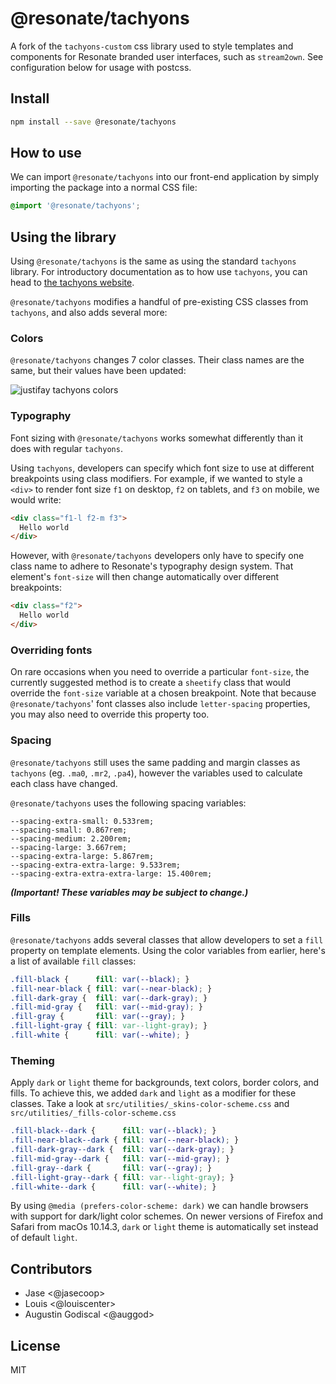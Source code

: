 # @resonate/tachyons

A fork of the `tachyons-custom` css library used to style templates and components for Resonate branded user interfaces, such as `stream2own`.
See configuration below for usage with postcss.

## Install

```sh
npm install --save @resonate/tachyons
```

## How to use
We can import `@resonate/tachyons` into our front-end application by simply importing the package into a normal CSS file:
```css
@import '@resonate/tachyons';
```

## Using the library
Using `@resonate/tachyons` is the same as using the standard `tachyons` library. For introductory documentation as to how use `tachyons`, you can head to [the tachyons website](https://tachyons.io/).

`@resonate/tachyons` modifies a handful of pre-existing CSS classes from `tachyons`, and also adds several more:

### Colors
`@resonate/tachyons` changes 7 color classes. Their class names are the same, but their values have been updated:

![justifay tachyons colors](images/colors.png)

### Typography
Font sizing with `@resonate/tachyons` works somewhat differently than it does with regular `tachyons`.

Using `tachyons`, developers can specify which font size to use at different breakpoints using class modifiers. For example, if we wanted to style a `<div>` to render font size `f1` on desktop, `f2` on tablets, and `f3` on mobile, we would write:

```html
<div class="f1-l f2-m f3">
  Hello world
</div>
```

However, with `@resonate/tachyons` developers only have to specify one class name to adhere to Resonate's typography design system. That element's `font-size` will then change automatically over different breakpoints:

```html
<div class="f2">
  Hello world
</div>
```

### Overriding fonts
On rare occasions when you need to override a particular `font-size`, the currently suggested method is to create a `sheetify` class that would override the `font-size` variable at a chosen breakpoint. Note that because `@resonate/tachyons`' font classes also include `letter-spacing` properties, you may also need to override this property too.

### Spacing
`@resonate/tachyons` still uses the same padding and margin classes as `tachyons` (eg. `.ma0`, `.mr2`, `.pa4`), however the variables used to calculate each class have changed.

`@resonate/tachyons` uses the following spacing variables:
```
--spacing-extra-small: 0.533rem;
--spacing-small: 0.867rem;
--spacing-medium: 2.200rem;
--spacing-large: 3.667rem;
--spacing-extra-large: 5.867rem;
--spacing-extra-extra-large: 9.533rem;
--spacing-extra-extra-extra-large: 15.400rem;
```

***(Important! These variables may be subject to change.)***

### Fills
`@resonate/tachyons` adds several classes that allow developers to set a `fill` property on template elements. Using the color variables from earlier, here's a list of available `fill` classes:

```css
.fill-black {      fill: var(--black); }
.fill-near-black { fill: var(--near-black); }
.fill-dark-gray {  fill: var(--dark-gray); }
.fill-mid-gray {   fill: var(--mid-gray); }
.fill-gray {       fill: var(--gray); }
.fill-light-gray { fill: var--light-gray); }
.fill-white {      fill: var(--white); }
```

### Theming

Apply `dark` or `light` theme for backgrounds, text colors, border colors, and fills.
To achieve this, we added `dark` and `light` as a modifier for these classes.
Take a look at `src/utilities/_skins-color-scheme.css` and `src/utilities/_fills-color-scheme.css`

```css
.fill-black--dark {      fill: var(--black); }
.fill-near-black--dark { fill: var(--near-black); }
.fill-dark-gray--dark {  fill: var(--dark-gray); }
.fill-mid-gray--dark {   fill: var(--mid-gray); }
.fill-gray--dark {       fill: var(--gray); }
.fill-light-gray--dark { fill: var--light-gray); }
.fill-white--dark {      fill: var(--white); }
```

By using `@media (prefers-color-scheme: dark)` we can handle browsers with support for dark/light color schemes.
On newer versions of Firefox and Safari from macOs 10.14.3, `dark` or `light` theme is automatically set instead of default `light`.

## Contributors

- Jase <@jasecoop>
- Louis <@louiscenter>
- Augustin Godiscal <@auggod>

## License

MIT
